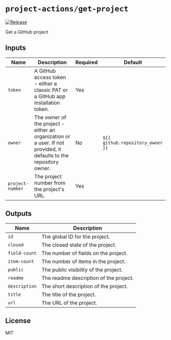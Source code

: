 # `project-actions/get-project`

[![Release](https://img.shields.io/github/v/release/dsanders11/project-actions?color=blue)](https://github.com/dsanders11/project-actions/releases)

Get a GitHub project

## Inputs

| Name              | Description                                        | Required | Default                                      |
|-------------------|----------------------------------------------------|----------|----------------------------------------------|
| `token`           | A GitHub access token - either a classic PAT or a GitHub app installation token. | Yes      |                                              |
| `owner`           | The owner of the project - either an organization or a user. If not provided, it defaults to the repository owner. | No       | `${{ github.repository_owner }}`           |
| `project-number`  | The project number from the project's URL.         | Yes      |                                              |

## Outputs

| Name              | Description                                        |
|-------------------|----------------------------------------------------|
| `id`              | The global ID for the project.                     |
| `closed`          | The closed state of the project.                   |
| `field-count`     | The number of fields on the project.               |
| `item-count`      | The number of items in the project.                |
| `public`          | The public visibility of the project.              |
| `readme`          | The readme description of the project.             |
| `description`     | The short description of the project.              |
| `title`           | The title of the project.                          |
| `url`             | The URL of the project.                            |

## License

MIT
